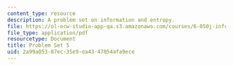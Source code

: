```yaml
---
content_type: resource
description: A problem set on information and entropy.
file: https://ol-ocw-studio-app-qa.s3.amazonaws.com/courses/6-050j-information-and-entropy-spring-2008/2a99a05387ec35e9ea4347054afa9ece_MIT6_050JS08_ps_05.pdf
file_type: application/pdf
resourcetype: Document
title: Problem Set 5
uid: 2a99a053-87ec-35e9-ea43-47054afa9ece
---
```

